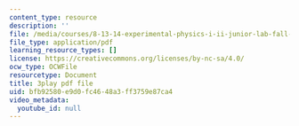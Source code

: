 ```yaml
---
content_type: resource
description: ''
file: /media/courses/8-13-14-experimental-physics-i-ii-junior-lab-fall-2016-spring-2017/bfb92580e9d0fc4648a3ff3759e87ca4_2881441.pdf
file_type: application/pdf
learning_resource_types: []
license: https://creativecommons.org/licenses/by-nc-sa/4.0/
ocw_type: OCWFile
resourcetype: Document
title: 3play pdf file
uid: bfb92580-e9d0-fc46-48a3-ff3759e87ca4
video_metadata:
  youtube_id: null
---
```

